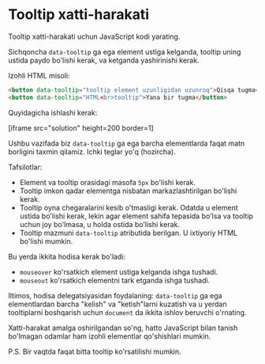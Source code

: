 # Tooltip xatti-harakati

Tooltip xatti-harakati uchun JavaScript kodi yarating.

Sichqoncha `data-tooltip` ga ega element ustiga kelganda, tooltip uning ustida paydo bo'lishi kerak, va ketganda yashirinishi kerak.

Izohli HTML misoli:

```html
<button data-tooltip="tooltip element uzunligidan uzunroq">Qisqa tugma</button>
<button data-tooltip="HTML<br>tooltip">Yana bir tugma</button>
```

Quyidagicha ishlashi kerak:

[iframe src="solution" height=200 border=1]

Ushbu vazifada biz `data-tooltip` ga ega barcha elementlarda faqat matn borligini taxmin qilamiz. Ichki teglar yo'q (hozircha).

Tafsilotlar:

- Element va tooltip orasidagi masofa `5px` bo'lishi kerak.
- Tooltip imkon qadar elementga nisbatan markazlashtirilgan bo'lishi kerak.
- Tooltip oyna chegaralarini kesib o'tmasligi kerak. Odatda u element ustida bo'lishi kerak, lekin agar element sahifa tepasida bo'lsa va tooltip uchun joy bo'lmasa, u holda ostida bo'lishi kerak.
- Tooltip mazmuni `data-tooltip` atributida berilgan. U ixtiyoriy HTML bo'lishi mumkin.

Bu yerda ikkita hodisa kerak bo'ladi:

- `mouseover` ko'rsatkich element ustiga kelganda ishga tushadi.
- `mouseout` ko'rsatkich elementni tark etganda ishga tushadi.

Iltimos, hodisa delegatsiyasidan foydalaning: `data-tooltip` ga ega elementlardan barcha "kelish" va "ketish"larni kuzatish va u yerdan tooltiplarni boshqarish uchun `document` da ikkita ishlov beruvchi o'rnating.

Xatti-harakat amalga oshirilgandan so'ng, hatto JavaScript bilan tanish bo'lmagan odamlar ham izohli elementlar qo'shishlari mumkin.

P.S. Bir vaqtda faqat bitta tooltip ko'rsatilishi mumkin.
